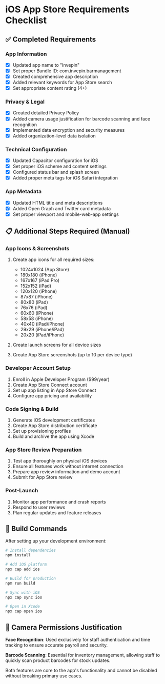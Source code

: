 # iOS App Store Requirements Checklist

## ✅ Completed Requirements

### App Information
- [x] Updated app name to "Invepin"
- [x] Set proper Bundle ID: com.invepin.barmanagement
- [x] Created comprehensive app description
- [x] Added relevant keywords for App Store search
- [x] Set appropriate content rating (4+)

### Privacy & Legal
- [x] Created detailed Privacy Policy
- [x] Added camera usage justification for barcode scanning and face recognition
- [x] Implemented data encryption and security measures
- [x] Added organization-level data isolation

### Technical Configuration
- [x] Updated Capacitor configuration for iOS
- [x] Set proper iOS scheme and content settings
- [x] Configured status bar and splash screen
- [x] Added proper meta tags for iOS Safari integration

### App Metadata
- [x] Updated HTML title and meta descriptions
- [x] Added Open Graph and Twitter card metadata
- [x] Set proper viewport and mobile-web-app settings

## 📋 Additional Steps Required (Manual)

### App Icons & Screenshots
1. Create app icons for all required sizes:
   - 1024x1024 (App Store)
   - 180x180 (iPhone)
   - 167x167 (iPad Pro)
   - 152x152 (iPad)
   - 120x120 (iPhone)
   - 87x87 (iPhone)
   - 80x80 (iPad)
   - 76x76 (iPad)
   - 60x60 (iPhone)
   - 58x58 (iPhone)
   - 40x40 (iPad/iPhone)
   - 29x29 (iPhone/iPad)
   - 20x20 (iPad/iPhone)

2. Create launch screens for all device sizes
3. Create App Store screenshots (up to 10 per device type)

### Developer Account Setup
1. Enroll in Apple Developer Program ($99/year)
2. Create App Store Connect account
3. Set up app listing in App Store Connect
4. Configure app pricing and availability

### Code Signing & Build
1. Generate iOS development certificates
2. Create App Store distribution certificate
3. Set up provisioning profiles
4. Build and archive the app using Xcode

### App Store Review Preparation
1. Test app thoroughly on physical iOS devices
2. Ensure all features work without internet connection
3. Prepare app review information and demo account
4. Submit for App Store review

### Post-Launch
1. Monitor app performance and crash reports
2. Respond to user reviews
3. Plan regular updates and feature releases

## 🔧 Build Commands

After setting up your development environment:

```bash
# Install dependencies
npm install

# Add iOS platform
npx cap add ios

# Build for production
npm run build

# Sync with iOS
npx cap sync ios

# Open in Xcode
npx cap open ios
```

## 📱 Camera Permissions Justification

**Face Recognition**: Used exclusively for staff authentication and time tracking to ensure accurate payroll and security.

**Barcode Scanning**: Essential for inventory management, allowing staff to quickly scan product barcodes for stock updates.

Both features are core to the app's functionality and cannot be disabled without breaking primary use cases.